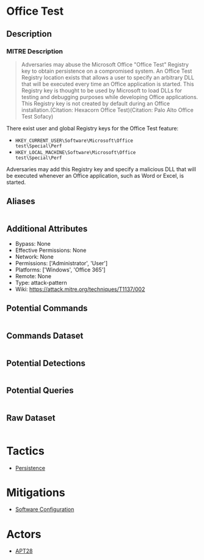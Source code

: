 
# Office Test

## Description

### MITRE Description

> Adversaries may abuse the Microsoft Office "Office Test" Registry key to obtain persistence on a compromised system. An Office Test Registry location exists that allows a user to specify an arbitrary DLL that will be executed every time an Office application is started. This Registry key is thought to be used by Microsoft to load DLLs for testing and debugging purposes while developing Office applications. This Registry key is not created by default during an Office installation.(Citation: Hexacorn Office Test)(Citation: Palo Alto Office Test Sofacy)

There exist user and global Registry keys for the Office Test feature:

* <code>HKEY_CURRENT_USER\Software\Microsoft\Office test\Special\Perf</code>
* <code>HKEY_LOCAL_MACHINE\Software\Microsoft\Office test\Special\Perf</code>

Adversaries may add this Registry key and specify a malicious DLL that will be executed whenever an Office application, such as Word or Excel, is started.

## Aliases

```

```

## Additional Attributes

* Bypass: None
* Effective Permissions: None
* Network: None
* Permissions: ['Administrator', 'User']
* Platforms: ['Windows', 'Office 365']
* Remote: None
* Type: attack-pattern
* Wiki: https://attack.mitre.org/techniques/T1137/002

## Potential Commands

```

```

## Commands Dataset

```

```

## Potential Detections

```json

```

## Potential Queries

```json

```

## Raw Dataset

```json

```

# Tactics


* [Persistence](../tactics/Persistence.md)


# Mitigations


* [Software Configuration](../mitigations/Software-Configuration.md)


# Actors


* [APT28](../actors/APT28.md)

